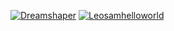 [![Dreamshaper](https://img.shields.io/badge/Dreamshaper-blue)](https://colab.research.google.com/gist/alptekinnege/dd1df06d5e0743d74298ce3123655bcd/dreamshaper_xl_webui_colab.ipynb)
[![Leosamhelloworld](https://img.shields.io/badge/Leosamhelloworld-green)](https://example.com/leosamhelloworld)

